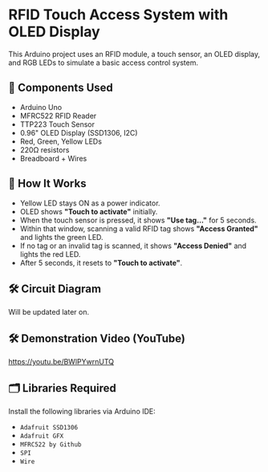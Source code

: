 # RFID Touch Access System with OLED Display

This Arduino project uses an RFID module, a touch sensor, an OLED display, and RGB LEDs to simulate a basic access control system.

## 🔧 Components Used
- Arduino Uno
- MFRC522 RFID Reader
- TTP223 Touch Sensor
- 0.96" OLED Display (SSD1306, I2C)
- Red, Green, Yellow LEDs
- 220Ω resistors
- Breadboard + Wires

## 🧠 How It Works
- Yellow LED stays ON as a power indicator.
- OLED shows **"Touch to activate"** initially.
- When the touch sensor is pressed, it shows **"Use tag..."** for 5 seconds.
- Within that window, scanning a valid RFID tag shows **"Access Granted"** and lights the green LED.
- If no tag or an invalid tag is scanned, it shows **"Access Denied"** and lights the red LED.
- After 5 seconds, it resets to **"Touch to activate"**.

## 🛠️ Circuit Diagram
Will be updated later on.

## 🛠️ Demonstration Video (YouTube)
https://youtu.be/BWlPYwrnUTQ

## 🗂️ Libraries Required
Install the following libraries via Arduino IDE:
- `Adafruit SSD1306`
- `Adafruit GFX`
- `MFRC522 by Github`
- `SPI`
- `Wire`
